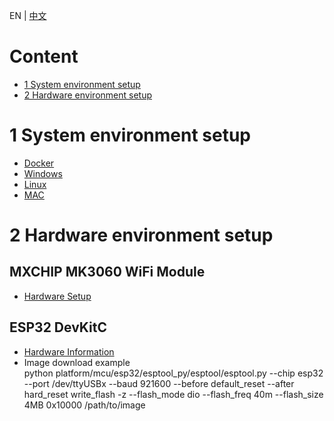 EN | [中文](AliOS-Things-Environment-Setup.zh)

# Content

- [1 System environment setup](#1-system-environment-setup)
- [2 Hardware environment setup](#2-hardware-environment-setup)

# 1 System environment setup

- [Docker](AliOS-Things-Docker-Environment-Setup)
- [Windows](AliOS-Things-Windows-Environment-Setup)
- [Linux](AliOS-Things-Linux-Environment-Setup)
- [MAC](AliOS-Things-MAC-Environment-Setup)

# 2 Hardware environment setup

## MXCHIP MK3060 WiFi Module

- [Hardware Setup](MK3060-Hardware-Setup)

## ESP32 DevKitC

- [Hardware Information](http://esp-idf.readthedocs.io/en/latest/get-started/get-started-devkitc.html)
- Image download example<br>
  python platform/mcu/esp32/esptool_py/esptool/esptool.py --chip esp32 --port /dev/ttyUSBx --baud 921600 --before default_reset --after hard_reset write_flash -z --flash_mode dio --flash_freq 40m --flash_size 4MB  0x10000 /path/to/image
